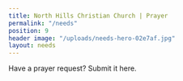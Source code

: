 ```yaml
---
title: North Hills Christian Church | Prayer
permalink: "/needs"
position: 9
header image: "/uploads/needs-hero-02e7af.jpg"
layout: needs
---
```


Have a prayer request? Submit it here. 
